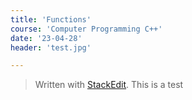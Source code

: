 ```yaml
---
title: 'Functions'
course: 'Computer Programming C++'
date: '23-04-28'
header: 'test.jpg'

---
```



> Written with [StackEdit](https://stackedit.io/).
This is a test
<!--stackedit_data:
eyJoaXN0b3J5IjpbMTUwNTIyNjc5LDg3MzcwNzUwMV19
-->